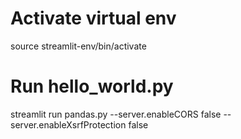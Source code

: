 # Activate virtual env
source streamlit-env/bin/activate

# Run hello_world.py
streamlit run pandas.py --server.enableCORS false --server.enableXsrfProtection false